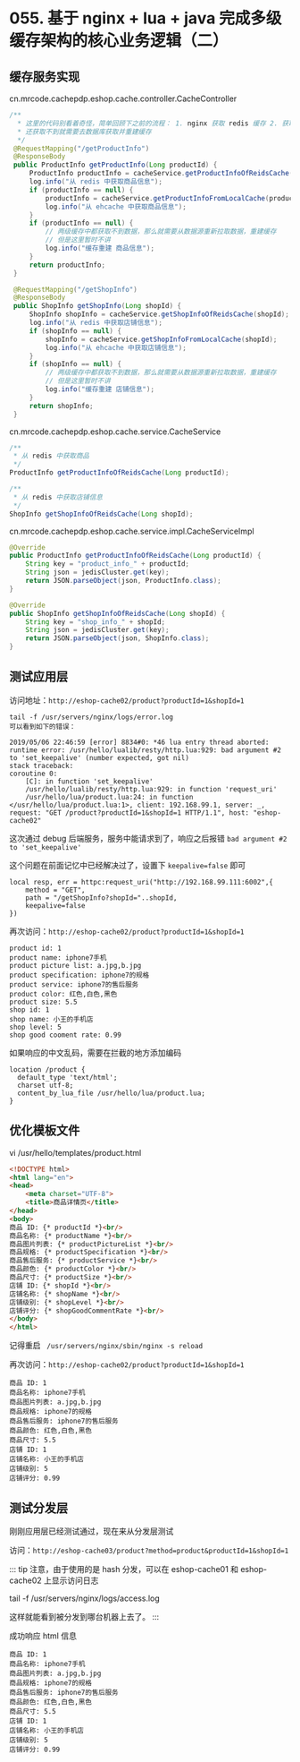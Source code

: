 # 055. 基于 nginx + lua + java 完成多级缓存架构的核心业务逻辑（二）

## 缓存服务实现
cn.mrcode.cachepdp.eshop.cache.controller.CacheController

```java
/**
  * 这里的代码别看着奇怪，简单回顾下之前的流程： 1. nginx 获取 redis 缓存 2. 获取不到再获取服务的堆缓存（也就是这里的 ecache） 3.
  * 还获取不到就需要去数据库获取并重建缓存
  */
 @RequestMapping("/getProductInfo")
 @ResponseBody
 public ProductInfo getProductInfo(Long productId) {
     ProductInfo productInfo = cacheService.getProductInfoOfReidsCache(productId);
     log.info("从 redis 中获取商品信息");
     if (productInfo == null) {
         productInfo = cacheService.getProductInfoFromLocalCache(productId);
         log.info("从 ehcache 中获取商品信息");
     }
     if (productInfo == null) {
         // 两级缓存中都获取不到数据，那么就需要从数据源重新拉取数据，重建缓存
         // 但是这里暂时不讲
         log.info("缓存重建 商品信息");
     }
     return productInfo;
 }

 @RequestMapping("/getShopInfo")
 @ResponseBody
 public ShopInfo getShopInfo(Long shopId) {
     ShopInfo shopInfo = cacheService.getShopInfoOfReidsCache(shopId);
     log.info("从 redis 中获取店铺信息");
     if (shopInfo == null) {
         shopInfo = cacheService.getShopInfoFromLocalCache(shopId);
         log.info("从 ehcache 中获取店铺信息");
     }
     if (shopInfo == null) {
         // 两级缓存中都获取不到数据，那么就需要从数据源重新拉取数据，重建缓存
         // 但是这里暂时不讲
         log.info("缓存重建 店铺信息");
     }
     return shopInfo;
 }
```

cn.mrcode.cachepdp.eshop.cache.service.CacheService

```java
/**
 * 从 redis 中获取商品
 */
ProductInfo getProductInfoOfReidsCache(Long productId);

/**
 * 从 redis 中获取店铺信息
 */
ShopInfo getShopInfoOfReidsCache(Long shopId);

```
cn.mrcode.cachepdp.eshop.cache.service.impl.CacheServiceImpl

```java
@Override
public ProductInfo getProductInfoOfReidsCache(Long productId) {
    String key = "product_info_" + productId;
    String json = jedisCluster.get(key);
    return JSON.parseObject(json, ProductInfo.class);
}

@Override
public ShopInfo getShopInfoOfReidsCache(Long shopId) {
    String key = "shop_info_" + shopId;
    String json = jedisCluster.get(key);
    return JSON.parseObject(json, ShopInfo.class);
}
```

## 测试应用层
访问地址：`http://eshop-cache02/product?productId=1&shopId=1`

```
tail -f /usr/servers/nginx/logs/error.log
可以看到如下的错误：

2019/05/06 22:46:59 [error] 8834#0: *46 lua entry thread aborted: runtime error: /usr/hello/lualib/resty/http.lua:929: bad argument #2 to 'set_keepalive' (number expected, got nil)
stack traceback:
coroutine 0:
	[C]: in function 'set_keepalive'
	/usr/hello/lualib/resty/http.lua:929: in function 'request_uri'
	/usr/hello/lua/product.lua:24: in function </usr/hello/lua/product.lua:1>, client: 192.168.99.1, server: _, request: "GET /product?productId=1&shopId=1 HTTP/1.1", host: "eshop-cache02"
```

这次通过 debug 后端服务，服务中能请求到了，响应之后报错 `bad argument #2 to 'set_keepalive'`

这个问题在前面记忆中已经解决过了，设置下 `keepalive=false` 即可
```
local resp, err = httpc:request_uri("http://192.168.99.111:6002",{
    method = "GET",
    path = "/getShopInfo?shopId="..shopId,
    keepalive=false
})
```

再次访问：`http://eshop-cache02/product?productId=1&shopId=1`

```
product id: 1
product name: iphone7手机
product picture list: a.jpg,b.jpg
product specification: iphone7的规格
product service: iphone7的售后服务
product color: 红色,白色,黑色
product size: 5.5
shop id: 1
shop name: 小王的手机店
shop level: 5
shop good cooment rate: 0.99
```

如果响应的中文乱码，需要在拦截的地方添加编码

```
location /product {
  default_type 'text/html';
  charset utf-8;
  content_by_lua_file /usr/hello/lua/product.lua;
}
```

## 优化模板文件
vi /usr/hello/templates/product.html

```html
<!DOCTYPE html>
<html lang="en">
<head>
    <meta charset="UTF-8">
    <title>商品详情页</title>
</head>
<body>
商品 ID: {* productId *}<br/>
商品名称: {* productName *}<br/>
商品图片列表: {* productPictureList *}<br/>
商品规格: {* productSpecification *}<br/>
商品售后服务: {* productService *}<br/>
商品颜色: {* productColor *}<br/>
商品尺寸: {* productSize *}<br/>
店铺 ID: {* shopId *}<br/>
店铺名称: {* shopName *}<br/>
店铺级别: {* shopLevel *}<br/>
店铺评分: {* shopGoodCommentRate *}<br/>
</body>
</html>
```
记得重启 ` /usr/servers/nginx/sbin/nginx -s reload`

再次访问：`http://eshop-cache02/product?productId=1&shopId=1`

```
商品 ID: 1
商品名称: iphone7手机
商品图片列表: a.jpg,b.jpg
商品规格: iphone7的规格
商品售后服务: iphone7的售后服务
商品颜色: 红色,白色,黑色
商品尺寸: 5.5
店铺 ID: 1
店铺名称: 小王的手机店
店铺级别: 5
店铺评分: 0.99
```

## 测试分发层

刚刚应用层已经测试通过，现在来从分发层测试

访问：`http://eshop-cache03/product?method=product&productId=1&shopId=1`

::: tip
注意，由于使用的是 hash 分发，可以在 eshop-cache01 和 eshop-cache02 上显示访问日志

 tail -f /usr/servers/nginx/logs/access.log

这样就能看到被分发到哪台机器上去了。
:::

成功响应 html 信息

```
商品 ID: 1
商品名称: iphone7手机
商品图片列表: a.jpg,b.jpg
商品规格: iphone7的规格
商品售后服务: iphone7的售后服务
商品颜色: 红色,白色,黑色
商品尺寸: 5.5
店铺 ID: 1
店铺名称: 小王的手机店
店铺级别: 5
店铺评分: 0.99
```


<iframe  height="500px" width="100%" frameborder=0 allowfullscreen="true" :src="$withBase('/ads.html')"></iframe>